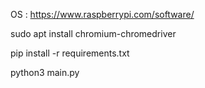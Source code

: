 
OS : https://www.raspberrypi.com/software/

sudo apt install chromium-chromedriver

pip install -r requirements.txt

python3 main.py
